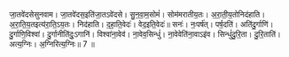

  
जा॒तवे॑दसेसुनवाम। जा॒तवे॑दस॒इति॑जा॒तऽवे॑दसे। सु॒न॒वा॒म॒सोमं॑। सोम॑मरातीय॒तः। अ॒रा॒ती॒य॒तोनिद॑हाति। अ॒रा॒ति॒य॒तइत्य॑रा॒ति॒ऽय॒तः। निद॑हाति। द॒हा॒ति॒वेदः॑। वेद॒इति॒वेदः॑॥ सनः॑। नः॒पर्ष॑त्। पर्ष॒दति॑। अति॑दु॒र्गाणि॑। दु॒र्गाणि॒विश्वा॑। दु॒र्गानीति॑दुः॒ऽगानि॑। विश्वा॑ना॒वेव॑। ना॒वेव॒सिन्धुं॑। ना॒वेवेति॑ना॒वाऽइ॑व। सिन्धुं॑दु॒रि॒ता। दु॒रि॒ताति॑। अत्य॒ग्निः। अ॒ग्निरित्य॒ग्निः॥ 7 ॥  
